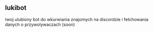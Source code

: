 ## lukibot
twoj ulubiony bot do wkurwiania znajomych na discordzie i fetchowania danych o przywolywaczach (soon)
